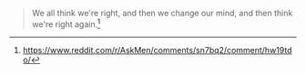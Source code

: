 > We all think we're right, and then we change our mind, and then think we're right again.[^1]

[^1]: https://www.reddit.com/r/AskMen/comments/sn7bq2/comment/hw19tdo/
